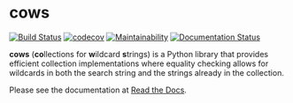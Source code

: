 # cows

[![Build Status](https://travis-ci.org/arosenfeld/cows.svg?branch=master)](https://travis-ci.org/arosenfeld/cows)
[![codecov](https://codecov.io/gh/arosenfeld/cows/branch/master/graph/badge.svg)](https://codecov.io/gh/arosenfeld/cows)
[![Maintainability](https://api.codeclimate.com/v1/badges/208010484e25f86d8ea9/maintainability)](https://codeclimate.com/github/arosenfeld/cows/maintainability)
[![Documentation Status](https://readthedocs.org/projects/cows/badge/?version=latest)](https://cows.readthedocs.io/en/latest/?badge=latest)

**cows** (**co**llections for **w**ildcard **s**trings) is a Python library
that provides efficient collection implementations where equality checking
allows for wildcards in both the search string and the strings already in the
collection.

Please see the documentation at [Read the Docs](https://cows.readthedocs.io).

